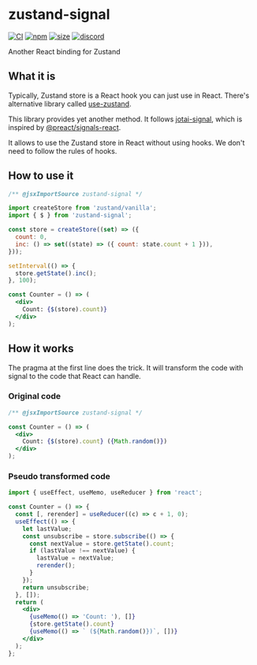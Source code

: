 # zustand-signal

[![CI](https://img.shields.io/github/actions/workflow/status/dai-shi/zustand-signal/ci.yml?branch=main)](https://github.com/dai-shi/zustand-signal/actions?query=workflow%3ACI)
[![npm](https://img.shields.io/npm/v/zustand-signal)](https://www.npmjs.com/package/zustand-signal)
[![size](https://img.shields.io/bundlephobia/minzip/zustand-signal)](https://bundlephobia.com/result?p=zustand-signal)
[![discord](https://img.shields.io/discord/627656437971288081)](https://discord.gg/MrQdmzd)

Another React binding for Zustand

## What it is

Typically, Zustand store is a React hook you can just use in React.
There's alternative library called [use-zustand](https://github.com/dai-shi/use-zustand).

This library provides yet another method.
It follows [jotai-signal](https://github.com/jotai-labs/jotai-signal),
which is inspired by [@preact/signals-react](https://www.npmjs.com/package/@preact/signals-react).

It allows to use the Zustand store in React without using hooks.
We don't need to follow the rules of hooks.

## How to use it

```jsx
/** @jsxImportSource zustand-signal */

import createStore from 'zustand/vanilla';
import { $ } from 'zustand-signal';

const store = createStore((set) => ({
  count: 0,
  inc: () => set((state) => ({ count: state.count + 1 })),
}));

setInterval(() => {
  store.getState().inc();
}, 100);

const Counter = () => (
  <div>
    Count: {$(store).count)}
  </div>
);
```

## How it works

The pragma at the first line does the trick.
It will transform the code with signal to the code that React can handle.

### Original code

```jsx
/** @jsxImportSource zustand-signal */

const Counter = () => (
  <div>
    Count: {$(store).count} ({Math.random()})
  </div>
);
```

### Pseudo transformed code

```jsx
import { useEffect, useMemo, useReducer } from 'react';

const Counter = () => {
  const [, rerender] = useReducer((c) => c + 1, 0);
  useEffect(() => {
    let lastValue;
    const unsubscribe = store.subscribe(() => {
      const nextValue = store.getState().count;
      if (lastValue !== nextValue) {
        lastValue = nextValue;
        rerender();
      }
    });
    return unsubscribe;
  }, []);
  return (
    <div>
      {useMemo(() => 'Count: '), []}
      {store.getState().count}
      {useMemo(() => ` (${Math.random()})`, [])}
    </div>
  );
};
```
